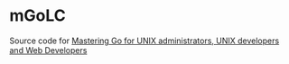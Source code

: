 # mGoLC

Source code for [Mastering Go for UNIX administrators, UNIX developers and Web Developers](https://www.safaribooksonline.com/live-training/courses/mastering-go-for-unix-administrators-unix-developers-and-web-developers/0636920215509/)
